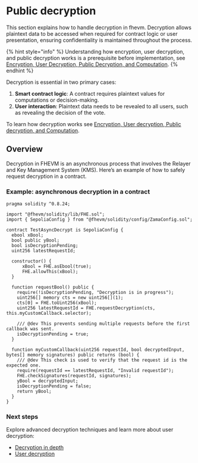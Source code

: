 # Public decryption

This section explains how to handle decryption in fhevm. Decryption allows plaintext data to be accessed when required for contract logic or user presentation, ensuring confidentiality is maintained throughout the process.

{% hint style="info" %}
Understanding how encryption, user decryption, and public decryption works is a prerequisite before implementation, see [Encryption, User Decryption, Public Decryption, and Computation](../../introductions/d_re_ecrypt_compute.md).
{% endhint %}

Decryption is essential in two primary cases:

1. **Smart contract logic**: A contract requires plaintext values for computations or decision-making.
2. **User interaction**: Plaintext data needs to be revealed to all users, such as revealing the decision of the vote.

To learn how decryption works see [Encryption, User decryption, Public decryption, and Computation](../../introductions/d_re_ecrypt_compute.md).

## Overview

Decryption in FHEVM is an asynchronous process that involves the Relayer and Key Management System (KMS).
Here’s an example of how to safely request decryption in a contract.

### Example: asynchronous decryption in a contract

```solidity
pragma solidity ^0.8.24;

import "@fhevm/solidity/lib/FHE.sol";
import { SepoliaConfig } from "@fhevm/solidity/config/ZamaConfig.sol";

contract TestAsyncDecrypt is SepoliaConfig {
  ebool xBool;
  bool public yBool;
  bool isDecryptionPending;
  uint256 latestRequestId;

  constructor() {
      xBool = FHE.asEbool(true);
      FHE.allowThis(xBool);
  }

  function requestBool() public {
    require(!isDecryptionPending, "Decryption is in progress");
    uint256[] memory cts = new uint256[](1);
    cts[0] = FHE.toUint256(xBool);
    uint256 latestRequestId = FHE.requestDecryption(cts, this.myCustomCallback.selector);

    /// @dev This prevents sending multiple requests before the first callback was sent.
    isDecryptionPending = true;
  }

  function myCustomCallback(uint256 requestId, bool decryptedInput, bytes[] memory signatures) public returns (bool) {
    /// @dev This check is used to verify that the request id is the expected one.
    require(requestId == latestRequestId, "Invalid requestId");
    FHE.checkSignatures(requestId, signatures);
    yBool = decryptedInput;
    isDecryptionPending = false;
    return yBool;
  }
}
```

### Next steps

Explore advanced decryption techniques and learn more about user decryption:

- [Decryption in depth](decrypt_details.md)
- [User decryption](user-decryption.md)
